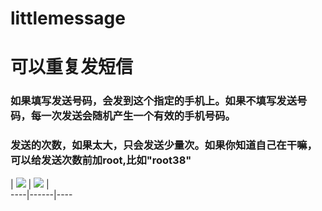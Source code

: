 # littlemessage
# 可以重复发短信

### 如果填写发送号码，会发到这个指定的手机上。如果不填写发送号码，每一次发送会随机产生一个有效的手机号码。

### 发送的次数，如果太大，只会发送少量次。如果你知道自己在干嘛，可以给发送次数前加root,比如"root38"


|   ![](http://image.coolapk.com/apk_image/2017/1224/Screenshot_20171224-154216-172083-o_1c23o9vms1ea7afvj5m1nnv9tg13-uid-685151@1080x1920.png.t.jpg)      | ![](http://image.coolapk.com/apk_image/2017/1224/Screenshot_20171224-154202-172083-o_1c23o9vmsek81jv81dlq141rr6414-uid-685151@1080x1920.png)            |   
----|------|----

